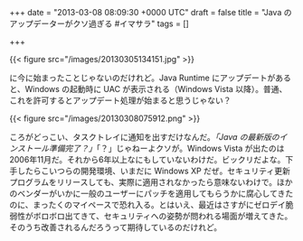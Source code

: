 
+++
date = "2013-03-08 08:09:30 +0000 UTC"
draft = false
title = "Java のアップデーターがクソ過ぎる #イマサラ"
tags = []

+++


{{< figure src="/images/20130305134151.jpg"  >}}

に今に始まったことじゃないのだけれど。Java Runtime にアップデートがあると、Windows の起動時に UAC が表示される（Windows Vista 以降）。普通、これを許可するとアップデート処理が始まると思うじゃない？

{{< figure src="/images/20130308075912.png"  >}}

ころがどっこい、タスクトレイに通知を出すだけなんだ。_「Java の最新版のインストール準備完了？」_「？」じゃねーよクソが。Windows Vista が出たのは2006年11月だ。それから6年以上なにもしていないわけだ。ビックリだよな。下手したらこいつらの開発環境、いまだに Windows XP だぜ。セキュリティ更新プログラムをリリースしても、実際に適用されなかったら意味ないわけで。ほかのベンダーがいかに一般のユーザーにパッチを適用してもらうかに腐心してきたのに、まったくのマイペースで恐れ入る。とはいえ、最近はさすがにゼロデイ脆弱性がボロボロ出てきて、セキュリティへの姿勢が問われる場面が増えてきた。そのうち改善されるんだろうって期待しているのだけれど。



